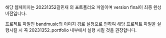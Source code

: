 해당 웹페이지는 20231352길민재 의 포트폴리오 파일이며 version final이 최종 완성 버전입니다.

프로젝트 파일인 bandmusic의 이미지 경로 설정으로 인하여 해당 프로젝트 파일을 실행시킬 시 꼭 20231352_portfolio 내부에서 실행 시킬 것을 권장합니다.


